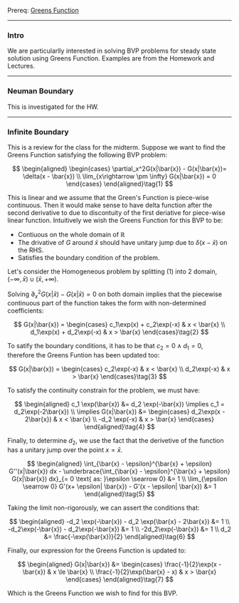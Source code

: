 Prereq: [Greens Function](../AMATH%20503%20Intro%20to%20Partial%20Differential%20Equations/Greens%20Function.md)

---
### **Intro**

We are particularlly interested in solving BVP problems for steady state solution using Greens Function. Examples are from the Homework and Lectures. 

--- 
### **Neuman Boundary**

This is investigated for the HW. 

---
### **Infinite Boundary**

This is a review for the class for the midterm. Suppose we want to find the Greens Function satisfying the following BVP problem: 

$$
\begin{aligned}
\begin{cases}
    \partial_x^2G(x|\bar{x}) - G(x|\bar{x})= \delta(x - \bar{x})
    \\
    \lim_{x\rightarrow \pm \infty} G(x|\bar{x}) = 0
\end{cases}
\end{aligned}\tag{1}
$$

This is linear and we assume that the Green's Function is piece-wise continuous. Then it would make sense to have delta function after the second derivative to due to discontuity of the first deriative for piece-wise linear function. Intuitively we wish the Greens Function for this BVP to be: 

* Contiuous on the whole domain of $\mathbb{R}$
* The drivative of $G$ around $\bar{x}$ should have unitary jump due to $\delta(x - \bar{x})$ on the RHS. 
* Satisfies the boundary condition of the problem. 

Let's consider the Homogeneous problem by splitting (1) into 2 domain, $(-\infty, \bar{x})\cup (\bar{x}, +\infty)$. 

Solving $\partial_x^2G(x|\bar{x}) - G(x|\bar{x}) = 0$ on both domain implies that the piecewise continuous part of the function takes the form with non-determined coefficients: 

$$
G(x|\bar{x}) = 
\begin{cases}
    c_1\exp(x) + c_2\exp(-x) & x < \bar{x}
    \\
    d_1\exp(x) + d_2\exp(-x) & x > \bar{x}
\end{cases}\tag{2}
$$

To satify the boundary conditions, it has to be that $c_2 = 0\wedge d_1 = 0$, therefore the Greens Funtion has been updated too: 


$$
G(x|\bar{x}) = 
\begin{cases}
    c_2\exp(-x) & x < \bar{x}
    \\
    d_2\exp(-x) & x > \bar{x}
\end{cases}\tag{3}
$$

To satisfy the continuity constrain for the problem, we must have: 

$$
\begin{aligned}
    c_1 \exp(\bar{x}) &= d_2 \exp(-\bar{x}) \implies 
    c_1 = d_2\exp(-2\bar{x})
    \\
    \implies 
    G(x|\bar{x}) &= 
    \begin{cases}
        d_2\exp(x - 2\bar{x}) & x < \bar{x}
        \\
        -d_2 \exp(-x) & x > \bar{x}
    \end{cases}
\end{aligned}\tag{4}
$$

Finally, to determine $d_2$, we use the fact that the derivetive of the function has a unitary jump over the point $x = \bar{x}$. 

$$
\begin{aligned}
    \int_{\bar{x} - \epsilon}^{\bar{x} + \epsilon} 
        G''(x|\bar{x}) 
    dx - \underbrace{\int_{\bar{x} - \epsilon}^{\bar{x} + \epsilon} 
        G(x|\bar{x})
    dx}_{= 0 \text{ as: }\epsilon \searrow 0} &= 1
    \\
    \lim_{\epsilon \searrow 0} G'(x+ \epsilon| \bar{x}) - G'(x - \epsilon| \bar{x}) &= 1
\end{aligned}\tag{5}
$$

Taking the limit non-rigorously, we can assert the conditions that: 

$$
\begin{aligned}
    -d_2 \exp(-\bar{x}) - d_2 \exp(\bar{x} - 2\bar{x}) &= 1
    \\
    -d_2\exp(-\bar{x}) - d_2\exp(-\bar{x}) &= 1
    \\
    -2d_2\exp(-\bar{x}) &= 1
    \\
    d_2 &= \frac{-\exp(\bar{x})}{2}
\end{aligned}\tag{6}
$$

Finally, our expression for the Greens Function is updated to: 

$$
\begin{aligned}
    G(x|\bar{x}) &= 
    \begin{cases}
        \frac{-1}{2}\exp(x - \bar{x}) & x \le \bar{x}
        \\
        \frac{-1}{2}\exp(\bar{x} - x) & x > \bar{x}
    \end{cases}
\end{aligned}\tag{7}
$$

Which is the Greens Function we wish to find for this BVP. 
